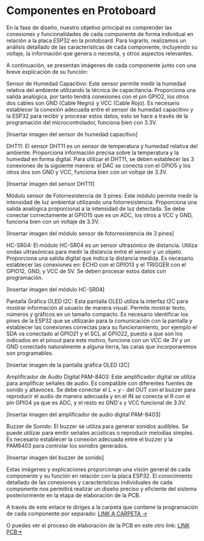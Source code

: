# Componentes en Protoboard

En la fase de diseño, nuestro objetivo principal es comprender las conexiones y funcionalidades de cada componente de forma individual en relación a la placa ESP32 en la protoboard. Para lograrlo, realizamos un análisis detallado de las características de cada componente, incluyendo su voltaje, la información que genera o necesita, y otros aspectos relevantes.

A continuación, se presentan imágenes de cada componente junto con una breve explicación de su función:

Sensor de Humedad Capacitivo: Este sensor permite medir la humedad relativa del ambiente utilizando la técnica de capacitancia. Proporciona una salida analógica, por tanto tendrá conexiones con el pin GPIO2, los otros dos cables son GND (Cable Negro) y VCC (Cable Rojo). Es necesario establecer la conexión adecuada entre el sensor de humedad capacitivo y la ESP32 para recibir y procesar estos datos, esto se hace a través de la programación del microcontrolador, funciona bien con 3.3V.

[Insertar imagen del sensor de humedad capacitivo]

DHT11: El sensor DHT11 es un sensor de temperatura y humedad relativa del ambiente. Proporciona información precisa sobre la temperatura y la humedad en forma digital. Para utilizar el DHT11, se deben establecer las 3 conexiones de la siguiente manera: el DAC se conecta con el GPIO5 y los otros dos son GND y VCC, funciona bien con un voltaje de 3.3V.

[Insertar imagen del sensor DHT11]

Módulo sensor de Fotorresistencia de 3 pines: Este módulo permite medir la intensidad de luz ambiental utilizando una fotorresistencia. Proporciona una salida analógica proporcional a la intensidad de luz detectada. Se debe conectar correctamente al GPIO15 que es un ADC, los otros a VCC y GND, funciona bien con un voltaje de 3.3V.

[Insertar imagen del módulo sensor de fotorresistencia de 3 pines]

HC-SR04: El módulo HC-SR04 es un sensor ultrasónico de distancia. Utiliza ondas ultrasónicas para medir la distancia entre el sensor y un objeto. Proporciona una salida digital que indica la distancia medida. Es necesario establecer las conexiones en: ECHO con el GPIO13 y el TRIGGER con el GPIO12, GND, y VCC de 5V. Se deben procesar estos datos con programación.

[Insertar imagen del módulo HC-SR04]

Pantalla Gráfica OLED I2C: Esta pantalla OLED utiliza la interfaz I2C para mostrar información al usuario de manera visual. Permite mostrar texto, números y gráficos en un tamaño compacto. Es necesario identificar los pines de la ESP32 que se utilizarán para la comunicación con la pantalla y establecer las conexiones correctas para su funcionamiento, por ejemplo el SDA va conectado al GPIO21 y el SCL al GPIO22, puesto a que son los indicados en el pinout para este motivo, funciona con un VCC de 3V y un GND conectado naturalmente a alguna tierra, las caras que incorporaremos son programables.

[Insertar imagen de la pantalla gráfica OLED I2C]

Amplificador de Audio Digital PAM-8403: Este amplificador digital se utiliza para amplificar señales de audio. Es compatible con diferentes fuentes de sonido y altavoces. Se debe conectar el L + y - del OUT con el buzzer para reproducir el audio de manera adecuada y en el IN se conecta el R con el pin GPIO4 ya que es ADC, y el resto es GND´s y VCC funcional de 3.3V.

[Insertar imagen del amplificador de audio digital PAM-8403]

Buzzer de Sonido: El buzzer se utiliza para generar sonidos audibles. Se puede utilizar para emitir señales acústicas o reproducir melodías simples. Es necesario establecer la conexión adecuada entre el buzzer y la PAM8403 para controlar los sonidos generados.

[Insertar imagen del buzzer de sonido]

Estas imágenes y explicaciones proporcionan una visión general de cada componente y su función en relación con la placa ESP32. El conocimiento detallado de las conexiones y características individuales de cada componente nos permitirá realizar un diseño preciso y eficiente del sistema posteriormente en la etapa de elaboración de la PCB.

A través de este enlace te diriges a la carpeta que contiene la programación de cada componente por separado: [LINK A CARPETA →](https://github.com/JU4NR0D/Optimus-Plant/tree/main/%F0%9F%AA%B4%202.%20PROCESO%20DE%20DISE%C3%91O/2.%20%F0%9F%8C%BFPROGRAMAS)

O puedes ver el proceso de elaboración de la PCB en este otro link: [LINK PCB→](https://github.com/JU4NR0D/Optimus-Plant/blob/main/%F0%9F%AA%B4%202.%20PROCESO%20DE%20DISE%C3%91O/README.md)
